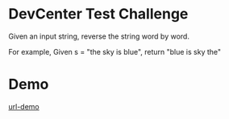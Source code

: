 # DevCenter Test Challenge

Given an input string, reverse the string word by word.

For example,
Given s = "the sky is blue",
return "blue is sky the"

# Demo
[url-demo](https://devcentertest.herokuapp.com/)
